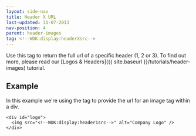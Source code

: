 ```yaml
---
layout: side-nav
title: Header X URL
last-updated: 31-07-2013
nav-position: 4
parent: header-images
tag: <!--WDK:display:headerXsrc-->
---
```


Use this tag to return the full url of a specific header (1, 2 or 3). To find out more, please read our [Logos & Headers]({{ site.baseurl }}/tutorials/header-images) tutorial.

## Example

In this example we're using the tag to provide the url for an image tag within a div.

~~~
<div id="logo">
  <img src="<!--WDK:display:header1src-->" alt="Company Logo" />
</div>
~~~